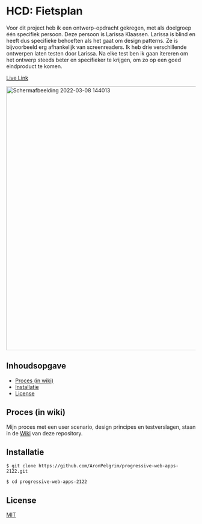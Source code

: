 # HCD: Fietsplan
Voor dit project heb ik een ontwerp-opdracht gekregen, met als doelgroep één specifiek persoon. Deze persoon is Larissa Klaassen. Larissa is blind en heeft dus specifieke behoeften als het gaat om design patterns. Ze is bijvoorbeeld erg afhankelijk van screenreaders. Ik heb drie verschillende ontwerpen laten testen door Larissa. Na elke test ben ik gaan itereren om het ontwerp steeds beter en specifieker te krijgen, om zo op een goed eindproduct te komen.

[Live Link](https://aronpelgrim.github.io/human-centered-design-2122/Eindproduct/#een)

<img width="700" alt="Schermafbeelding 2022-03-08 144013" src="https://user-images.githubusercontent.com/74137185/168140379-d7dadc95-74ef-47ed-96a0-3b8c8cec5e51.jpg">

## Inhoudsopgave
-   [Proces (in wiki)](#proces-(in-wiki))
-   [Installatie](#installatie)
-   [License](#license)

## Proces (in wiki)
Mijn proces met een user scenario, design principes en testverslagen, staan in de [Wiki](https://github.com/AronPelgrim/human-centered-design-2122/wiki) van deze repository.

## Installatie
```
$ git clone https://github.com/AronPelgrim/progressive-web-apps-2122.git
```

```
$ cd progressive-web-apps-2122
```

## License
[MIT](https://github.com/AronPelgrim/human-centered-design-2122/blob/main/LICENSE)